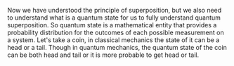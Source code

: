 <!---->

Now we have understood the principle of superposition, but we also need to understand what is a quantum state for us to fully understand quantum superposition. So quantum state is a mathematical entity that provides a probability distribution for the outcomes of each possible measurement on a system. Let's take a coin, in classical mechanics the state of it can be a head or a tail. Though in quantum mechanics, the quantum state of the coin can be both head and tail or it is more probable to get head or tail. 

